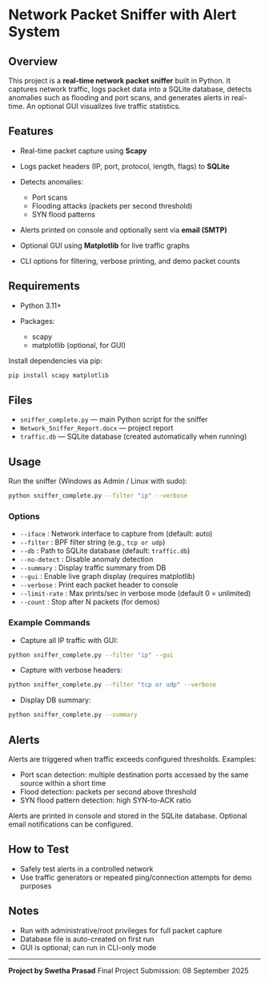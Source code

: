 # Network Packet Sniffer with Alert System

## Overview

This project is a **real-time network packet sniffer** built in Python. It captures network traffic, logs packet data into a SQLite database, detects anomalies such as flooding and port scans, and generates alerts in real-time. An optional GUI visualizes live traffic statistics.

## Features

* Real-time packet capture using **Scapy**
* Logs packet headers (IP, port, protocol, length, flags) to **SQLite**
* Detects anomalies:

  * Port scans
  * Flooding attacks (packets per second threshold)
  * SYN flood patterns
* Alerts printed on console and optionally sent via **email (SMTP)**
* Optional GUI using **Matplotlib** for live traffic graphs
* CLI options for filtering, verbose printing, and demo packet counts

## Requirements

* Python 3.11+
* Packages:

  * scapy
  * matplotlib (optional, for GUI)

Install dependencies via pip:

```bash
pip install scapy matplotlib
```

## Files

* `sniffer_complete.py` — main Python script for the sniffer
* `Network_Sniffer_Report.docx` — project report
* `traffic.db` — SQLite database (created automatically when running)

## Usage

Run the sniffer (Windows as Admin / Linux with sudo):

```bash
python sniffer_complete.py --filter "ip" --verbose
```

### Options

* `--iface` : Network interface to capture from (default: auto)
* `--filter` : BPF filter string (e.g., `tcp or udp`)
* `--db` : Path to SQLite database (default: `traffic.db`)
* `--no-detect` : Disable anomaly detection
* `--summary` : Display traffic summary from DB
* `--gui` : Enable live graph display (requires matplotlib)
* `--verbose` : Print each packet header to console
* `--limit-rate` : Max prints/sec in verbose mode (default 0 = unlimited)
* `--count` : Stop after N packets (for demos)

### Example Commands

* Capture all IP traffic with GUI:

```bash
python sniffer_complete.py --filter "ip" --gui
```

* Capture with verbose headers:

```bash
python sniffer_complete.py --filter "tcp or udp" --verbose
```

* Display DB summary:

```bash
python sniffer_complete.py --summary
```

## Alerts

Alerts are triggered when traffic exceeds configured thresholds. Examples:

* Port scan detection: multiple destination ports accessed by the same source within a short time
* Flood detection: packets per second above threshold
* SYN flood pattern detection: high SYN-to-ACK ratio

Alerts are printed in console and stored in the SQLite database. Optional email notifications can be configured.

## How to Test

* Safely test alerts in a controlled network
* Use traffic generators or repeated ping/connection attempts for demo purposes

## Notes

* Run with administrative/root privileges for full packet capture
* Database file is auto-created on first run
* GUI is optional; can run in CLI-only mode

---

**Project by Swetha Prasad**
Final Project Submission: 08 September 2025
